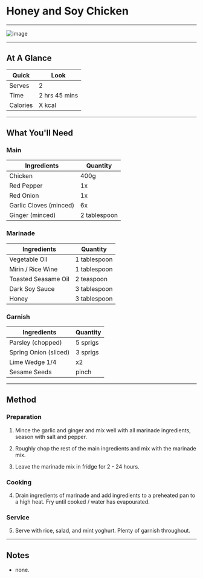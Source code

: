 # Honey and Soy Chicken

---

![image](https://drive.google.com/uc?export=view&id=19-S2unuvm4syn8Nf7zu8-l-Q4kXzIX8m)

---

## At A Glance

Quick | Look
-- | --
Serves | 2
Time | 2 hrs 45 mins
Calories | X kcal

---

## What You'll Need

### **Main**

Ingredients | Quantity
-- | --
Chicken | 400g
Red Pepper | 1x
Red Onion | 1x
Garlic Cloves (minced) | 6x
Ginger (minced) | 2 tablespoon

### **Marinade**

Ingredients | Quantity
-- | --
Vegetable Oil | 1 tablespoon
Mirin / Rice Wine | 1 tablespoon
Toasted Seasame Oil | 2 teaspoon
Dark Soy Sauce | 3 tablespoon
Honey | 3 tablespoon

### **Garnish**

Ingredients | Quantity
-- | --
Parsley (chopped) | 5 sprigs
Spring Onion (sliced) | 3 sprigs
Lime Wedge 1/4 | x2
Sesame Seeds | pinch

---

## Method

### **Preparation**

1. Mince the garlic and ginger and mix well with all marinade ingredients, season with salt and pepper.

2. Roughly chop the rest of the main ingredients and mix with the marinade mix.

3. Leave the marinade mix in fridge for 2 - 24 hours.

### **Cooking**

4. Drain ingredients of marinade and add ingredients to a preheated pan to a high heat. Fry until cooked / water has evapourated.

### **Service**

5. Serve with rice, salad, and mint yoghurt. Plenty of garnish throughout.

---

## Notes

- none.